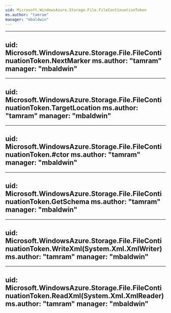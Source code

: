 ```yaml
---
uid: Microsoft.WindowsAzure.Storage.File.FileContinuationToken
ms.author: "tamram"
manager: "mbaldwin"
---
```


---
uid: Microsoft.WindowsAzure.Storage.File.FileContinuationToken.NextMarker
ms.author: "tamram"
manager: "mbaldwin"
---

---
uid: Microsoft.WindowsAzure.Storage.File.FileContinuationToken.TargetLocation
ms.author: "tamram"
manager: "mbaldwin"
---

---
uid: Microsoft.WindowsAzure.Storage.File.FileContinuationToken.#ctor
ms.author: "tamram"
manager: "mbaldwin"
---

---
uid: Microsoft.WindowsAzure.Storage.File.FileContinuationToken.GetSchema
ms.author: "tamram"
manager: "mbaldwin"
---

---
uid: Microsoft.WindowsAzure.Storage.File.FileContinuationToken.WriteXml(System.Xml.XmlWriter)
ms.author: "tamram"
manager: "mbaldwin"
---

---
uid: Microsoft.WindowsAzure.Storage.File.FileContinuationToken.ReadXml(System.Xml.XmlReader)
ms.author: "tamram"
manager: "mbaldwin"
---
